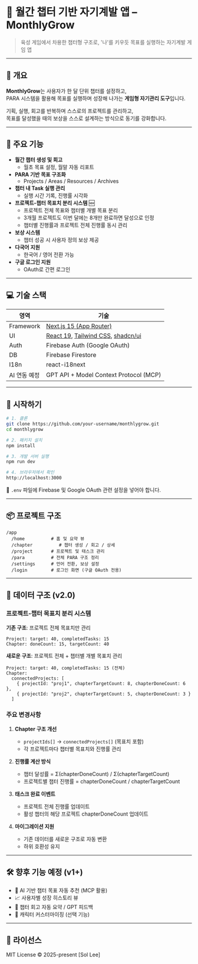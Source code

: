 # 🌙 월간 챕터 기반 자기계발 앱 – MonthlyGrow

> 육성 게임에서 차용한 챕터형 구조로, '나'를 키우듯 목표를 실행하는 자기계발 게임 앱

---

## 🎯 개요

**MonthlyGrow**는 사용자가 한 달 단위 챕터를 설정하고,  
PARA 시스템을 활용해 목표를 실행하며 성장해 나가는 **게임형 자기관리 도구**입니다.

기획, 실행, 회고를 반복하며 스스로의 프로젝트를 관리하고,  
목표를 달성했을 때의 보상을 스스로 설계하는 방식으로 동기를 강화합니다.

---

## 🧩 주요 기능

- **월간 챕터 생성 및 회고**
  - 월초 목표 설정, 월말 자동 리포트
- **PARA 기반 목표 구조화**
  - Projects / Areas / Resources / Archives
- **챕터 내 Task 실행 관리**
  - 실행 시간 기록, 진행률 시각화
- **프로젝트-챕터 목표치 분리 시스템** 🆕
  - 프로젝트 전체 목표와 챕터별 개별 목표 분리
  - 3개월 프로젝트도 이번 달에는 8개만 완료하면 달성으로 인정
  - 챕터별 진행률과 프로젝트 전체 진행률 동시 관리
- **보상 시스템**
  - 챕터 성공 시 사용자 정의 보상 제공
- **다국어 지원**
  - 한국어 / 영어 전환 가능
- **구글 로그인 지원**
  - OAuth로 간편 로그인

---

## 💻 기술 스택

| 영역         | 기술                                                                                                       |
| ------------ | ---------------------------------------------------------------------------------------------------------- |
| Framework    | [Next.js 15 (App Router)](https://nextjs.org/blog/next-15)                                                 |
| UI           | [React 19](https://react.dev), [Tailwind CSS](https://tailwindcss.com), [shadcn/ui](https://ui.shadcn.com) |
| Auth         | Firebase Auth (Google OAuth)                                                                               |
| DB           | Firebase Firestore                                                                                         |
| I18n         | react-i18next                                                                                              |
| AI 연동 예정 | GPT API + Model Context Protocol (MCP)                                                                     |

---

## 🚀 시작하기

```bash
# 1. 클론
git clone https://github.com/your-username/monthlygrow.git
cd monthlygrow

# 2. 패키지 설치
npm install

# 3. 개발 서버 실행
npm run dev

# 4. 브라우저에서 확인
http://localhost:3000
```

🔐 `.env` 파일에 Firebase 및 Google OAuth 관련 설정을 넣어야 합니다.

---

## 📦 프로젝트 구조

```
/app
  /home          # 홈 및 요약 뷰
  /chapter          # 챕터 생성 / 회고 / 상세
  /project       # 프로젝트 및 태스크 관리
  /para          # 전체 PARA 구조 정리
  /settings      # 언어 전환, 보상 설정
  /login         # 로그인 화면 (구글 OAuth 전용)
```

---

## 🔄 데이터 구조 (v2.0)

### 프로젝트-챕터 목표치 분리 시스템

**기존 구조**: 프로젝트 전체 목표치만 관리

```
Project: target: 40, completedTasks: 15
Chapter: doneCount: 15, targetCount: 40
```

**새로운 구조**: 프로젝트 전체 + 챕터별 개별 목표치 관리

```
Project: target: 40, completedTasks: 15 (전체)
Chapter:
  connectedProjects: [
    { projectId: "proj1", chapterTargetCount: 8, chapterDoneCount: 6 },
    { projectId: "proj2", chapterTargetCount: 5, chapterDoneCount: 3 }
  ]
```

### 주요 변경사항

1. **Chapter 구조 개선**

   - `projectIds[]` → `connectedProjects[]` (목표치 포함)
   - 각 프로젝트마다 챕터별 목표치와 진행률 관리

2. **진행률 계산 방식**

   - 챕터 달성률 = Σ(chapterDoneCount) / Σ(chapterTargetCount)
   - 프로젝트별 챕터 진행률 = chapterDoneCount / chapterTargetCount

3. **태스크 완료 이벤트**

   - 프로젝트 전체 진행률 업데이트
   - 활성 챕터의 해당 프로젝트 chapterDoneCount 업데이트

4. **마이그레이션 지원**
   - 기존 데이터를 새로운 구조로 자동 변환
   - 하위 호환성 유지

---

## 🛠️ 향후 기능 예정 (v1+)

- 🔮 AI 기반 챕터 목표 자동 추천 (MCP 활용)
- 📈 사용자별 성장 히스토리 뷰
- 🧠 챕터 회고 자동 요약 / GPT 피드백
- 🧍 캐릭터 커스터마이징 (선택 기능)

---

## 📜 라이선스

MIT License © 2025-present [Sol Lee]
